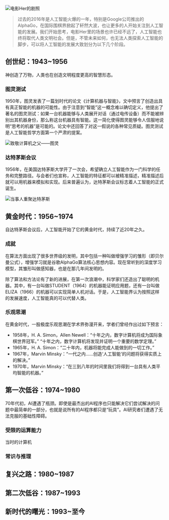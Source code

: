 ![电影Her的剧照](http://img31.mtime.cn/pi/2013/12/16/103747.95099884_1000X1000.jpg)

> 过去的2016年是人工智能火爆的一年，特别是Google公司推出的AlphaGo，在国际围棋界掀起了轩然大波，也让更多的人开始关注到人工智能的发展。我们开始思考，电影Her里的场景也许已经不远了，人工智能也终将取代人类文明社会。但是，不管未来如何，也无法人类探索人工智能的脚步，可以将人工智能的发展大致划分为以下几个阶段。

## 创世纪：1943~1956
神创造了万物，人类也在创造文明程度更高的智慧形态。

### 图灵测试
1950年，图灵发表了一篇划时代的论文《计算机器与智能》，文中预言了创造出具有真正智能的机器的可能性。由于注意到“智能”这一概念难以确切定义，他提出了著名的图灵测试：如果一台机器能够与人类展开对话（通过电传设备）而不能被辨别出其机器身份，那么称这台机器具有智能。这一简化使得图灵能够令人信服地说明“思考的机器”是可能的。论文中还回答了对这一假说的各种常见质疑。图灵测试是人工智能哲学方面第一个严肃的提案。

![致敬计算机之父——图灵](http://photocdn.sohu.com/20160418/Img444699274.jpg)

### 达特茅斯会议
1956年，在美国达特茅斯大学开了一次会，希望确立人工智能作为一门科学的任务和完整路径。与会者们也宣称，人工智能的特征都可以被精准描述，精准描述后就可以用机器来模拟和实现。后来普遍认为，达特茅斯会议标志着人工智能的正式诞生。

![当事人重聚达特茅斯](http://img1.cache.netease.com/catchpic/D/DA/DA7B8FC2448C503EC5722C4CDC785C2A.jpg)

## 黄金时代：1956~1974
自达特茅斯会议后，人工智能开始了它的黄金时代，持续了近20年之久。

### 成就
在算法方面出现了很多世界级的发明，其中包括一种叫做增强学习的雏形（即贝尔曼公式），增强学习就是谷歌AlphaGo算法核心思想内容。现在常听到的深度学习模型，其雏形叫做感知器，也是在那几年间发明的。

除了算法和方法论有了新的进展，在第一次浪潮中，科学家们还造出了聪明的机器。其中，有一台叫做STUDENT（1964）的机器能证明应用题，还有一台叫做ELIZA（1966）的机器可以实现简单人机对话。于是，人工智能界认为按照这样的发展速度，人工智能真的可以代替人类。

### 乐观思潮
在黄金时代，一股极度乐观思潮在学术界弥漫开来，学者们曾经作出过如下预言：

- 1958年，H. A. Simon，Allen Newell：“十年之内，数字计算机将成为国际象棋世界冠军。” “十年之内，数字计算机将发现并证明一个重要的数学定理。”
- 1965年，H. A. Simon：“二十年内，机器将能完成人能做到的一切工作。”
- 1967年，Marvin Minsky：“一代之内……创造‘人工智能’的问题将获得实质上的解决。”
- 1970年，Marvin Minsky：“在三到八年的时间里我们将得到一台具有人类平均智能的机器。”

## 第一次低谷：1974~1980
70年代初，AI遭遇了瓶颈。即使是最杰出的AI程序也只能解决它们尝试解决的问题中最简单的一部分，也就是说所有的AI程序都只是“玩具”。AI研究者们遭遇了无法克服的基础性障碍。

### 受限的运算能力
当时的计算机

### 常识与推理


### 

## 复兴之路：1980~1987

## 第二次低谷：1987~1993

## 新时代的曙光：1993~至今